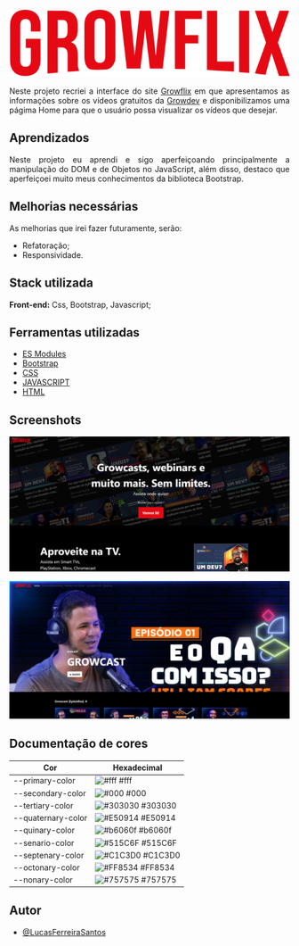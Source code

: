 <div align="center">

![Growflix](./img/svg/logo-growflix.svg)

</div>

<div align="justify">

Neste projeto recriei a interface do site [Growflix](https://growflix.vercel.app/) em que apresentamos as informações sobre os vídeos gratuitos da [Growdev](https://www.growdev.com.br/) e disponibilizamos uma págima Home para que o usuário possa visualizar os vídeos que desejar.

</div>

## Aprendizados

<div align="justify">

Neste projeto eu aprendi e sigo aperfeiçoando principalmente a manipulação do DOM e de Objetos no JavaScript, além disso, destaco que aperfeiçoei muito meus conhecimentos da biblioteca Bootstrap.

</div>

## Melhorias necessárias

As melhorias que irei fazer futuramente, serão:

- Refatoração;
- Responsividade.

## Stack utilizada

**Front-end:** Css, Bootstrap, Javascript;

## Ferramentas utilizadas

 - [ES Modules](https://developer.mozilla.org/pt-BR/docs/Web/JavaScript/Guide/Modules)
 - [Bootstrap](https://getbootstrap.com/)
 - [CSS](https://developer.mozilla.org/pt-BR/docs/Web/CSS)
 - [JAVASCRIPT](https://developer.mozilla.org/pt-BR/docs/Web/JavaScript)
 - [HTML](https://developer.mozilla.org/pt-BR/docs/Web/HTML)

## Screenshots

![index](./img/scrennshots/index.png)

![home](./img/scrennshots/home.png)

## Documentação de cores

| Cor               | Hexadecimal                                                      |
| ----------------- | ---------------------------------------------------------------- |
| --primary-color   | ![#fff](https://via.placeholder.com/10/fff?text=+) #fff          |
| --secondary-color | ![#000](https://via.placeholder.com/10/000?text=+) #000          |
| --tertiary-color  | ![#303030](https://via.placeholder.com/10/303030?text=+) #303030 |
| --quaternary-color| ![#E50914](https://via.placeholder.com/10/E50914?text=+) #E50914 |
| --quinary-color   | ![#b6060f](https://via.placeholder.com/10/b6060f?text=+) #b6060f |
| --senario-color   | ![#515C6F](https://via.placeholder.com/10/515C6F?text=+) #515C6F |
| --septenary-color | ![#C1C3D0](https://via.placeholder.com/10/C1C3D0?text=+) #C1C3D0 |
| --octonary-color  | ![#FF8534](https://via.placeholder.com/10/FF8534?text=+) #FF8534 |
| --nonary-color    | ![#757575](https://via.placeholder.com/10/757575?text=+) #757575 |

## Autor

- [@LucasFerreiraSantos](https://github.com/LucasFerreiraSantos)